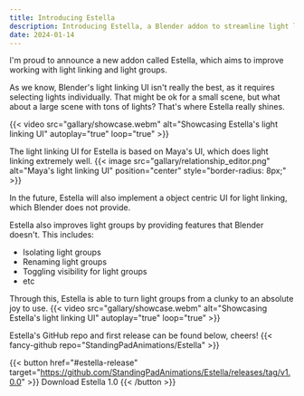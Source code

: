 ```yaml
---
title: Introducing Estella
description: Introducing Estella, a Blender addon to streamline light linking and grouping 
date: 2024-01-14
---
```


I'm proud to announce a new addon called Estella, which aims to improve working with light linking and light groups.

As we know, Blender's light linking UI isn't really the best, as it requires selecting lights individually. That might be ok for a small scene, but what about a large scene with tons of lights? That's where Estella really shines.

{{< video src="gallary/showcase.webm" alt="Showcasing Estella's light linking UI" autoplay="true" loop="true" >}}

The light linking UI for Estella is based on Maya's UI, which does light linking extremely well.
{{< image src="gallary/relationship_editor.png" alt="Maya's light linking UI" position="center" style="border-radius: 8px;" >}}

In the future, Estella will also implement a object centric UI for light linking, which Blender does not provide.

Estella also improves light groups by providing features that Blender doesn't. This includes: 
- Isolating light groups
- Renaming light groups
- Toggling visibility for light groups
- etc

Through this, Estella is able to turn light groups from a clunky to an absolute joy to use. 
{{< video src="gallary/showcase.webm" alt="Showcasing Estella's light linking UI" autoplay="true" loop="true" >}}

Estella's GitHub repo and first release can be found below, cheers!
{{< fancy-github repo="StandingPadAnimations/Estella" >}}

{{< button href="#estella-release" target="https://github.com/StandingPadAnimations/Estella/releases/tag/v1.0.0" >}}
Download Estella 1.0
{{< /button >}}
